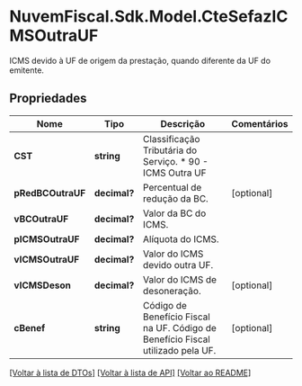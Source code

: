 # NuvemFiscal.Sdk.Model.CteSefazICMSOutraUF
ICMS devido à UF de origem da prestação, quando  diferente da UF do emitente.

## Propriedades

Nome | Tipo | Descrição | Comentários
------------ | ------------- | ------------- | -------------
**CST** | **string** | Classificação Tributária do Serviço.  * 90 - ICMS Outra UF | 
**pRedBCOutraUF** | **decimal?** | Percentual de redução da BC. | [optional] 
**vBCOutraUF** | **decimal?** | Valor da BC do ICMS. | 
**pICMSOutraUF** | **decimal?** | Alíquota do ICMS. | 
**vICMSOutraUF** | **decimal?** | Valor do ICMS devido outra UF. | 
**vICMSDeson** | **decimal?** | Valor do ICMS de desoneração. | [optional] 
**cBenef** | **string** | Código de Benefício Fiscal na UF.  Código de Benefício Fiscal utilizado pela UF. | [optional] 

[[Voltar à lista de DTOs]](../README.md#documentation-for-models) [[Voltar à lista de API]](../README.md#documentation-for-api-endpoints) [[Voltar ao README]](../README.md)

